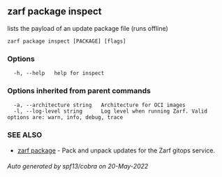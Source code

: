 ## zarf package inspect

lists the payload of an update package file (runs offline)

```
zarf package inspect [PACKAGE] [flags]
```

### Options

```
  -h, --help   help for inspect
```

### Options inherited from parent commands

```
  -a, --architecture string   Architecture for OCI images
  -l, --log-level string      Log level when running Zarf. Valid options are: warn, info, debug, trace
```

### SEE ALSO

* [zarf package](zarf_package.md)	 - Pack and unpack updates for the Zarf gitops service.

###### Auto generated by spf13/cobra on 20-May-2022
